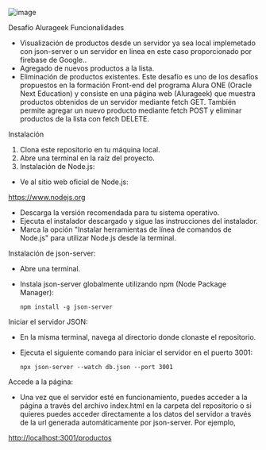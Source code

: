 ![image](https://github.com/pedrogalvis/geek-challenge/assets/97988826/18b54816-8a57-42e7-909d-8a8d0acd6de6)


Desafío Alurageek
Funcionalidades

- Visualización de productos desde un servidor ya sea local implemetado con json-server o un servidor en linea en este caso proporcionado por firebase de Google..
- Agregado de nuevos productos a la lista.
- Eliminación de productos existentes.
Este desafío es uno de los desafíos propuestos en la formación Front-end del programa Alura ONE (Oracle Next Education) y consiste en una página web (Alurageek) que muestra productos obtenidos de un servidor mediante fetch GET. También permite agregar un nuevo producto mediante fetch POST y eliminar productos de la lista con fetch DELETE.


Instalación

1. Clona este repositorio en tu máquina local.
2. Abre una terminal en la raíz del proyecto.
3. Instalación de Node.js:

- Ve al sitio web oficial de Node.js:

<https://www.nodejs.org>

- Descarga la versión recomendada para tu sistema operativo.
- Ejecuta el instalador descargado y sigue las instrucciones del instalador.
- Marca la opción "Instalar herramientas de línea de comandos de Node.js" para utilizar Node.js desde la terminal.

Instalación de json-server:

- Abre una terminal.
- Instala json-server globalmente utilizando npm (Node Package Manager):

      npm install -g json-server

Iniciar el servidor JSON:

- En la misma terminal, navega al directorio donde clonaste el repositorio.
- Ejecuta el siguiente comando para iniciar el servidor en el puerto 3001:

      npx json-server --watch db.json --port 3001

Accede a la página:

- Una vez que el servidor esté en funcionamiento, puedes acceder a la página a través del archivo index.html en la carpeta del repositorio o si quieres puedes acceder directamente a los datos del servidor a través de la url generada automáticamente por json-server. Por ejemplo,

<http://localhost:3001/productos>




